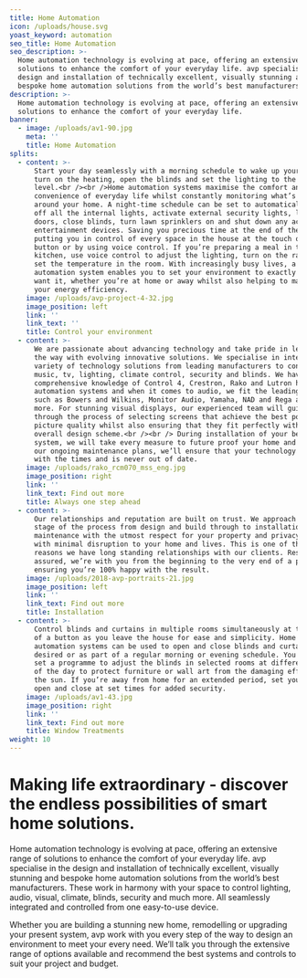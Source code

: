 ```yaml
---
title: Home Automation
icon: /uploads/house.svg
yoast_keyword: automation
seo_title: Home Automation
seo_description: >-
  Home automation technology is evolving at pace, offering an extensive range of
  solutions to enhance the comfort of your everyday life. avp specialise in the
  design and installation of​ technically excellent, visually stunning and
  bespoke home automation solutions from the world’s best manufacturers.
description: >-
  Home automation technology is evolving at pace, offering an extensive range of
  solutions to enhance the comfort of your everyday life.
banner:
  - image: /uploads/av1-90.jpg
    meta: ''
    title: Home Automation
splits:
  - content: >-
      Start your day seamlessly with a morning schedule to wake up your house:
      turn on the heating, open the blinds and set the lighting to the desired
      level.<br /><br />Home automation systems maximise the comfort and
      convenience of everyday life whilst constantly monitoring what’s happening
      around your home. A night-time schedule can be set to automatically turn
      off all the internal lights, activate external security lights, lock
      doors, close blinds, turn lawn sprinklers on and shut down any active home
      entertainment devices. Saving you precious time at the end of the day by
      putting you in control of every space in the house at the touch of a
      button or by using voice control. If you’re preparing a meal in the
      kitchen, use voice control to adjust the lighting, turn on the radio or
      set the temperature in the room. With increasingly busy lives, a home
      automation system enables you to set your environment to exactly how you
      want it, whether you’re at home or away whilst also helping to maximise
      your energy efficiency.
    image: /uploads/avp-project-4-32.jpg
    image_position: left
    link: ''
    link_text: ''
    title: Control your environment
  - content: >-
      We are passionate about advancing technology and take pride ​in leading
      the way with evolving innovative solutions. We specialise in integrating a
      variety of technology solutions from leading manufacturers to control
      music, tv, lighting, climate control, security and blinds. We have
      comprehensive knowledge of Control 4, Crestron, Rako and Lutron home
      automation systems and when it comes to audio, we fit the leading brands
      such as Bowers and Wilkins, Monitor Audio, Yamaha, NAD and Rega and many
      more. For stunning visual displays, our experienced team will guide you
      through the process of selecting screens that achieve the best possible
      picture quality whilst also ensuring that they fit perfectly with your
      overall design scheme.<br /><br /> During installation of your bespoke
      system, we will take every measure to future proof your home and through
      our ongoing maintenance plans, we’ll ensure that your technology moves
      with the times and is never out of date.
    image: /uploads/rako_rcm070_mss_eng.jpg
    image_position: right
    link: ''
    link_text: Find out more
    title: Always one step ahead
  - content: >-
      Our relationships and reputation are built on trust. We approach every
      stage of the process from design and build through to installation and
      maintenance​ with ​the utmost ​respect for your property and privacy,
      ​with minimal disruption to your home and lives. This is one of the many
      reasons we have long standing relationships with our clients. Rest
      assured, we’re with you from the beginning to the very end of a project,
      ensuring you’re 100% happy with the result.
    image: /uploads/2018-avp-portraits-21.jpg
    image_position: left
    link: ''
    link_text: Find out more
    title: Installation
  - content: >-
      Control blinds and curtains in multiple rooms simultaneously at the touch
      of a button as you leave the house for ease and simplicity. Home
      automation systems can be used to open and close blinds and curtains as
      desired or as part of a regular morning or evening schedule. You can also
      set a programme to adjust the blinds in selected rooms at different times
      of the day to protect furniture or wall art from the damaging effects of
      the sun. If you’re away from home for an extended period, set your blinds
      open and close at set times for added security. 
    image: /uploads/av1-43.jpg
    image_position: right
    link: ''
    link_text: Find out more
    title: Window Treatments
weight: 10
---
```


# Making life extraordinary - discover the endless possibilities of smart home solutions.

Home automation technology is evolving at pace, offering an extensive range of solutions to enhance the comfort of your everyday life.
avp specialise in the design and installation of​ technically excellent, visually stunning and bespoke home automation solutions from the world’s best manufacturers. These work in harmony with your space to control lighting, audio, visual, climate, blinds, security and much more. All seamlessly integrated and controlled from one easy-to-use device.

​Whether you are building a stunning new home, remodelling or upgrading your present system, avp work with you every step of the way to design an environment to meet your every need. We’ll talk you through the extensive range of options available and recommend the best systems and controls to suit your project and budget.

